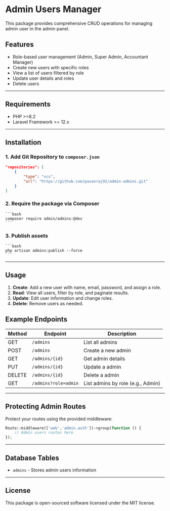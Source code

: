 # Admin Users Manager

This package provides comprehensive CRUD operations for managing admin user in the admin panel.

## Features

- Role-based user management (Admin, Super Admin, Accountant Manager)
- Create new users with specific roles
- View a list of users filtered by role
- Update user details and roles
- Delete users

---

## Requirements

- PHP >=8.2
- Laravel Framework >= 12.x

---

## Installation

### 1. Add Git Repository to `composer.json`

```json
"repositories": [
    {
        "type": "vcs",
        "url": "https://github.com/pavanraj92/admin-admins.git"
    }
]
```

### 2. Require the package via Composer
    ```bash
    composer require admin/admins:@dev
    ```

### 3. Publish assets
    ```bash
    php artisan admins:publish --force
    ```
---

## Usage

1. **Create**: Add a new user with name, email, password, and assign a role.
2. **Read**: View all users, filter by role, and paginate results.
3. **Update**: Edit user information and change roles.
4. **Delete**: Remove users as needed.

## Example Endpoints

| Method | Endpoint            | Description                         |
|--------|---------------------|-------------------------------------|
| GET    | `/admins`           | List all admins                     |
| POST   | `/admins`           | Create a new admin                  |
| GET    | `/admins/{id}`      | Get admin details                   |
| PUT    | `/admins/{id}`      | Update a admin                      |
| DELETE | `/admins/{id}`      | Delete a admin                      |
| GET    | `/admins?role=admin`| List admins by role (e.g., Admin)   |

---

## Protecting Admin Routes

Protect your routes using the provided middleware:

```php
Route::middleware(['web','admin.auth'])->group(function () {
    // Admin users routes here
});
```
---

## Database Tables

- `admins` - Stores admin users information
---

## License

This package is open-sourced software licensed under the MIT license.